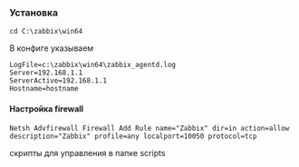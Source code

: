 ### Установка
    cd C:\zabbix\win64
В конфиге указываем

    LogFile=c:\zabbix\win64\zabbix_agentd.log
    Server=192.168.1.1
    ServerActive=192.168.1.1
    Hostname=hostname
#### Настройка firewall
    Netsh Advfirewall Firewall Add Rule name="Zabbix" dir=in action=allow description="Zabbix" profile=any localport=10050 protocol=tcp
скрипты для управления в папке scripts
